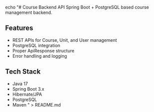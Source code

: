 echo "# Course Backend API
Spring Boot + PostgreSQL based course management backend.

## Features
- REST APIs for Course, Unit, and User management
- PostgreSQL integration
- Proper ApiResponse structure
- Error handling and logging

## Tech Stack
- Java 17
- Spring Boot 3.x
- Hibernate/JPA
- PostgreSQL
- Maven
  " > README.md
